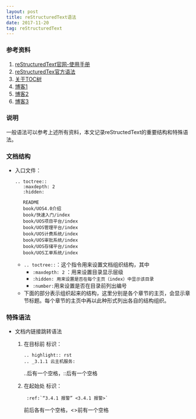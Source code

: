 ```yaml
---
layout: post
title: reStructuredText语法
date: 2017-11-20
tag: reStructuredText
---
```

### 参考资料

1. [reStructuredText官网-使用手册](http://docutils.sourceforge.net/docs/user/rst/quickref.html)
2. [reStructuredTex官方语法](http://docutils.sourceforge.net/docs/user/rst/quickstart.html)
3. [关于TOC树](http://www.pythondoc.com/sphinx/markup/toctree.html)
4. [博客1](https://www.cnblogs.com/zzqcn/p/5096876.html)
5. [博客2](http://blog.csdn.net/u012150179/article/details/37743605)
6. [博客3](http://www.jianshu.com/p/1885d5570b37)



### 说明

一般语法可以参考上述所有资料，本文记录reStructedText的重要结构和特殊语法。

### 文档结构

* 入口文件：

  ```
  .. toctree::
     :maxdepth: 2
     :hidden:

     README
     book/UOS4.0介绍
     book/快速入门/index
     book/UOS项目平台/index
     book/UOS管理平台/index
     book/UOS计费系统/index
     book/UOS审批系统/index
     book/UOS存储平台/index
     book/UOS工单系统/index
  ```

  * `.. toctree::`：这个指令用来设置文档组织结构，其中
    * `:maxdepth: 2` ：用来设置目录显示层级
    * `:hidden: 用来设置是否在每个主页（index）中显示该目录`
    * `:number:`用来设置是否在目录前列出编号
  * 下面的部分表示组织起来的结构，这里分别是各个章节的主页，会显示章节标题。每个章节的主页中再以此种形式列出各自的结构组织。

### 特殊语法

* 文档内链接跳转语法

  1. 在目标前 标识：

     ```
     .. highlight:: rst
     .. _3.1.1 云主机服务:
     ```

     ..后有一个空格，::后有一个空格

  2. 在起始处 标识：

     ```
      :ref:`“3.4.1 报警” <3.4.1 报警>` 
     ```

     前后各有一个空格，<>前有一个空格










